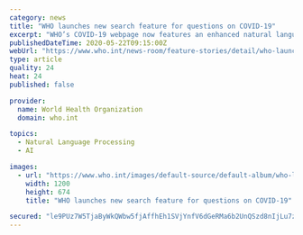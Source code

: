 ```yaml
---
category: news
title: "WHO launches new search feature for questions on COVID-19"
excerpt: "WHO’s COVID-19 webpage now features an enhanced natural language processing search bar, which understands questions posed in everyday language and more accurately delivers answers to those queries. Unlike traditional index-based search that delivers links,"
publishedDateTime: 2020-05-22T09:15:00Z
webUrl: "https://www.who.int/news-room/feature-stories/detail/who-launches-new-search-feature-for-questions-on-covid-19"
type: article
quality: 24
heat: 24
published: false

provider:
  name: World Health Organization
  domain: who.int

topics:
  - Natural Language Processing
  - AI

images:
  - url: "https://www.who.int/images/default-source/default-album/who-launches-new-search-feature-for-questions-on-covid-19.tmb-1200v.jpg?sfvrsn=9cd6d9a5_1"
    width: 1200
    height: 674
    title: "WHO launches new search feature for questions on COVID-19"

secured: "le9PUz7W5TjaByWkQWbw5fjAffhEh1SVjYnfV6dGeRMa6b2UnQSzd8nIjLu7zNZswRvTZ4KYCIzP7MGkRtMrFghDjOMGhJ1D6VRi91OR1lwJHoDTjIx/qCLxryCAe0wO4gA+mLSkz9T20pGl4Qa0bUVLl0IjB4zSvZqkOANhqo0fvouetbfFHAYxhEvp+GgN+zR4ixf7m2Zuc3AWirdy/Ibi4CV4qdX+u4SixHEylZt8Xs2gtibQNscwc35RqNOsS9bNxl9jK3fap6/ydBVhKCxUrpMfnxw92iCbB7XHHBYc+y0x6dACa0bn+yQAuwW5ZDi1p5s8EAST3pd+h4oaX6kPQJSAFIInk6j58EMHe+kTSsLu/XP9QQx44MjTBOZVUOuB0cCrW9/CriMP6iUpu99yHyJUTUDcTgb3f3SZrJZR+VZ45iDs9X8RxpLfSMw5cbWwqNVqE5ov3OEvdcPeeYjVdvBqfLWhs+miOhPGfRs=;oi4jjP4YCZt2/LB/1wGY0Q=="
---
```


